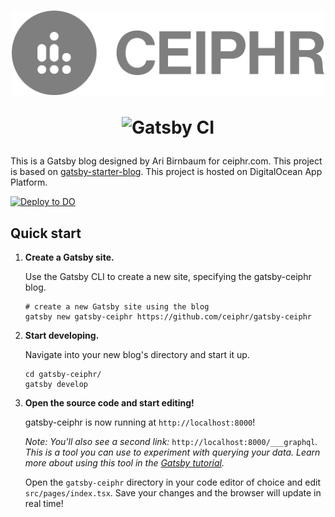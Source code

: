 <h1 align="center">
  <img width="500px" alt="Ceiphr" src="static/readme-banner.png">
  
  ![Gatsby CI](https://github.com/ceiphr/gatsby-ceiphr/workflows/Gatsby%20CI/badge.svg)
</h1>

This is a Gatsby blog designed by Ari Birnbaum for ceiphr.com. This project is based on [gatsby-starter-blog](https://github.com/gatsbyjs/gatsby-starter-blog). This project is hosted on DigitalOcean App Platform.

[![Deploy to DO](https://mp-assets1.sfo2.digitaloceanspaces.com/deploy-to-do/do-btn-blue.svg)](https://cloud.digitalocean.com/apps/new?repo=https://github.com/ceiphr/gatsby-ceiphr/tree/master&refcode=b95c2a8a5568)

## Quick start

1. **Create a Gatsby site.**

   Use the Gatsby CLI to create a new site, specifying the gatsby-ceiphr blog.

   ```shell
   # create a new Gatsby site using the blog
   gatsby new gatsby-ceiphr https://github.com/ceiphr/gatsby-ceiphr
   ```

1. **Start developing.**

   Navigate into your new blog's directory and start it up.

   ```shell
   cd gatsby-ceiphr/
   gatsby develop
   ```

1. **Open the source code and start editing!**

   gatsby-ceiphr is now running at `http://localhost:8000`!

   _Note: You'll also see a second link:_ `http://localhost:8000/___graphql`_. This is a tool you can use to experiment with querying your data. Learn more about using this tool in the [Gatsby tutorial](https://www.gatsbyjs.org/tutorial/part-five/#introducing-graphiql)._

   Open the `gatsby-ceiphr` directory in your code editor of choice and edit `src/pages/index.tsx`. Save your changes and the browser will update in real time!
